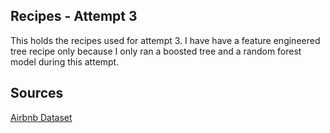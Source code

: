 ## Recipes - Attempt 3

This holds the recipes used for attempt 3. I have have a feature engineered tree recipe only because I only ran a boosted tree and a random forest model during this attempt.

## Sources

[Airbnb Dataset](https://www.kaggle.com/competitions/classification-spring-2024-airbnb-super-host/data)



